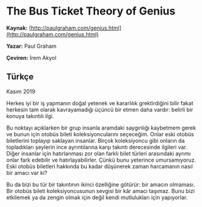 # The Bus Ticket Theory of Genius 

**Kaynak:** [http://paulgraham.com/genius.html](http://paulgraham.com/genius.html)

**Yazar:** Paul Graham

**Çeviren:** İrem Akyol

## Türkçe

Kasım 2019

Herkes iyi bir iş yapmanın doğal yetenek ve kararlılık grektirdiğini bilir fakat herkesin tam olarak kavrayamadığı üçüncü bir etmen daha vardır: belirli bir konuya takıntılı ilgi.

Bu noktayı açıklarken bir grup insanla aramdaki saygınlığı kaybetmem gerek ve bunun için otobüs bileti koleksiyoncularını seçeceğim. Onlar eski otobüs biletlerini toplayıp saklayan insanlar. Birçok koleksiyoncu gibi onların da topladıkları şeylerin ince ayrıntılarına karşı takıntı derecesinde ilgileri var. Diğer insanlar için hatırlanması zor olan farklı bilet türleri arasındaki ayrımı onlar fark edebilir ve hatırlayabilirler. Çünkü bunu yeterince umursamıyoruz. Eski otobüs biletleri hakkında bu kadar düşünerek zaman harcamanın nasıl bir amacı var ki?

Bu da bizi bu tür bir takıntının ikinci özelliğine götürür: bir amacın olmaması. Bir otobüs bileti koleksiyoncusunun sevgisi bir kâr amacı taşımaz. Bunu bizi etkilemek ya da zengin olmak için değil kendi mutlulukları için yapıyorlar.


